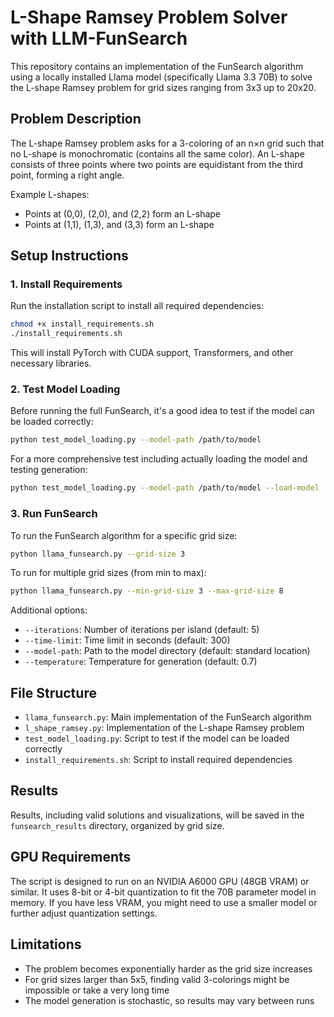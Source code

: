 # L-Shape Ramsey Problem Solver with LLM-FunSearch

This repository contains an implementation of the FunSearch algorithm using a locally installed Llama model (specifically Llama 3.3 70B) to solve the L-shape Ramsey problem for grid sizes ranging from 3x3 up to 20x20.

## Problem Description

The L-shape Ramsey problem asks for a 3-coloring of an n×n grid such that no L-shape is monochromatic (contains all the same color). An L-shape consists of three points where two points are equidistant from the third point, forming a right angle.

Example L-shapes:
- Points at (0,0), (2,0), and (2,2) form an L-shape
- Points at (1,1), (1,3), and (3,3) form an L-shape

## Setup Instructions

### 1. Install Requirements

Run the installation script to install all required dependencies:

```bash
chmod +x install_requirements.sh
./install_requirements.sh
```

This will install PyTorch with CUDA support, Transformers, and other necessary libraries.

### 2. Test Model Loading

Before running the full FunSearch, it's a good idea to test if the model can be loaded correctly:

```bash
python test_model_loading.py --model-path /path/to/model
```

For a more comprehensive test including actually loading the model and testing generation:

```bash
python test_model_loading.py --model-path /path/to/model --load-model
```

### 3. Run FunSearch

To run the FunSearch algorithm for a specific grid size:

```bash
python llama_funsearch.py --grid-size 3
```

To run for multiple grid sizes (from min to max):

```bash
python llama_funsearch.py --min-grid-size 3 --max-grid-size 8
```

Additional options:
- `--iterations`: Number of iterations per island (default: 5)
- `--time-limit`: Time limit in seconds (default: 300)
- `--model-path`: Path to the model directory (default: standard location)
- `--temperature`: Temperature for generation (default: 0.7)

## File Structure

- `llama_funsearch.py`: Main implementation of the FunSearch algorithm
- `l_shape_ramsey.py`: Implementation of the L-shape Ramsey problem
- `test_model_loading.py`: Script to test if the model can be loaded correctly
- `install_requirements.sh`: Script to install required dependencies

## Results

Results, including valid solutions and visualizations, will be saved in the `funsearch_results` directory, organized by grid size.

## GPU Requirements

The script is designed to run on an NVIDIA A6000 GPU (48GB VRAM) or similar. It uses 8-bit or 4-bit quantization to fit the 70B parameter model in memory. If you have less VRAM, you might need to use a smaller model or further adjust quantization settings.

## Limitations

- The problem becomes exponentially harder as the grid size increases
- For grid sizes larger than 5x5, finding valid 3-colorings might be impossible or take a very long time
- The model generation is stochastic, so results may vary between runs
